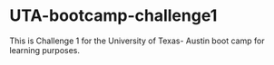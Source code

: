 # UTA-bootcamp-challenge1
This is Challenge 1 for the University of Texas- Austin boot camp for learning purposes.
